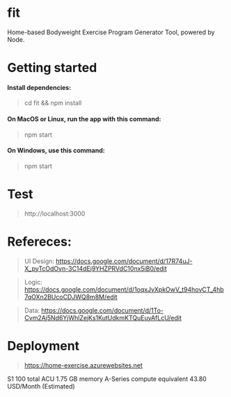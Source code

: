 # fit
Home-based Bodyweight Exercise Program Generator Tool, powered by Node.

# Getting started 

#### Install dependencies:
> cd fit && npm install

#### On MacOS or Linux, run the app with this command:
> npm start
  
#### On Windows, use this command:
> npm start


# Test

> http://localhost:3000


# Refereces:

> UI Design: https://docs.google.com/document/d/17R74uJ-X_pyTcOdOyn-3C14dEj9YHZPRVdC10nx5iB0/edit

> Logic: https://docs.google.com/document/d/1oqxJvXpkOwV_t94hovCT_4hb7qOXn2BUcoCDJWQ8m8M/edit

> Data: https://docs.google.com/document/d/1To-Cvm2Aj5Nd6YjWhlZejKs1KutUdkmKTQuEuyAfLcU/edit

# Deployment

> https://home-exercise.azurewebsites.net

S1
100 total ACU
1.75 GB memory
A-Series compute equivalent
43.80 USD/Month (Estimated)
